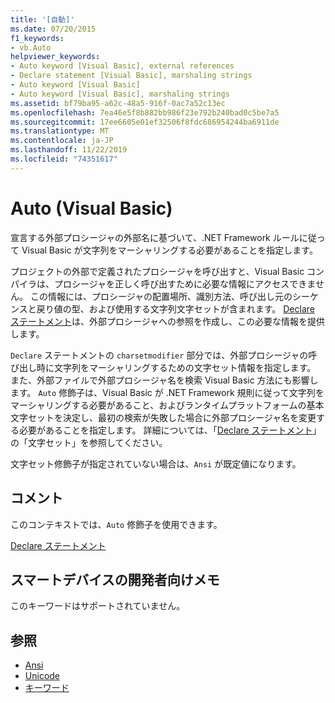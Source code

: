 ```yaml
---
title: '[自動]'
ms.date: 07/20/2015
f1_keywords:
- vb.Auto
helpviewer_keywords:
- Auto keyword [Visual Basic], external references
- Declare statement [Visual Basic], marshaling strings
- Auto keyword [Visual Basic]
- Auto keyword [Visual Basic], marshaling strings
ms.assetid: bf79ba95-a62c-48a5-916f-0ac7a52c13ec
ms.openlocfilehash: 7ea46e5f8b882bb986f23e792b240bad0c5be7a5
ms.sourcegitcommit: 17ee6605e01ef32506f8fdc686954244ba6911de
ms.translationtype: MT
ms.contentlocale: ja-JP
ms.lasthandoff: 11/22/2019
ms.locfileid: "74351617"
---
```

# <a name="auto-visual-basic"></a>Auto (Visual Basic)
宣言する外部プロシージャの外部名に基づいて、.NET Framework ルールに従って Visual Basic が文字列をマーシャリングする必要があることを指定します。  
  
 プロジェクトの外部で定義されたプロシージャを呼び出すと、Visual Basic コンパイラは、プロシージャを正しく呼び出すために必要な情報にアクセスできません。 この情報には、プロシージャの配置場所、識別方法、呼び出し元のシーケンスと戻り値の型、および使用する文字列文字セットが含まれます。 [Declare ステートメント](../../../visual-basic/language-reference/statements/declare-statement.md)は、外部プロシージャへの参照を作成し、この必要な情報を提供します。  
  
 `Declare` ステートメントの `charsetmodifier` 部分では、外部プロシージャの呼び出し時に文字列をマーシャリングするための文字セット情報を指定します。 また、外部ファイルで外部プロシージャ名を検索 Visual Basic 方法にも影響します。 `Auto` 修飾子は、Visual Basic が .NET Framework 規則に従って文字列をマーシャリングする必要があること、およびランタイムプラットフォームの基本文字セットを決定し、最初の検索が失敗した場合に外部プロシージャ名を変更する必要があることを指定します。 詳細については、「[Declare ステートメント](../../../visual-basic/language-reference/statements/declare-statement.md)」の「文字セット」を参照してください。  
  
 文字セット修飾子が指定されていない場合は、`Ansi` が既定値になります。  
  
## <a name="remarks"></a>コメント  
 このコンテキストでは、`Auto` 修飾子を使用できます。  
  
 [Declare ステートメント](../../../visual-basic/language-reference/statements/declare-statement.md)  
  
## <a name="smart-device-developer-notes"></a>スマートデバイスの開発者向けメモ  
 このキーワードはサポートされていません。  
  
## <a name="see-also"></a>参照

- [Ansi](../../../visual-basic/language-reference/modifiers/ansi.md)
- [Unicode](../../../visual-basic/language-reference/modifiers/unicode.md)
- [キーワード](../../../visual-basic/language-reference/keywords/index.md)
